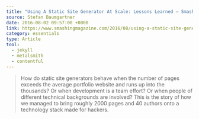 ```yaml
---
title: "Using A Static Site Generator At Scale: Lessons Learned – Smashing Magazine"
source: Stefan Baumgartner
date: 2016-08-02 09:57:00 +0000
link: https://www.smashingmagazine.com/2016/08/using-a-static-site-generator-at-scale-lessons-learned/
category: essentials
type: Article
tool:
  - jekyll
  - metalsmith
  - contentful
---
```

> How do static site generators behave when the number of pages exceeds the average portfolio website and runs up into the thousands? Or when development is a team effort? Or when people of different technical backgrounds are involved? This is the story of how we managed to bring roughly 2000 pages and 40 authors onto a technology stack made for hackers.





